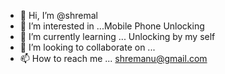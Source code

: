- 👋 Hi, I’m @shremal
- 👀 I’m interested in ...Mobile Phone Unlocking
- 🌱 I’m currently learning ... Unlocking by my self
- 💞️ I’m looking to collaborate on ... 
- 📫 How to reach me ... shremanu@gmail.com

<!---
shremal/shremal is a ✨ special ✨ repository because its `README.md` (this file) appears on your GitHub profile.
You can click the Preview link to take a look at your changes.
--->

